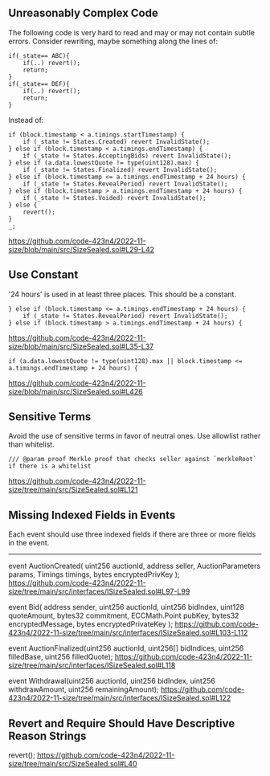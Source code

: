 ## Unreasonably Complex Code

The following code is very hard to read and may or may not contain subtle errors.
Consider rewriting, maybe something along the lines of:

    if(_state== ABC){
        if(..) revert();
        return;
    }
    if(_state== DEF){
        if(..) revert();
        return;
    }

Instead of:

    if (block.timestamp < a.timings.startTimestamp) {
        if (_state != States.Created) revert InvalidState();
    } else if (block.timestamp < a.timings.endTimestamp) {
        if (_state != States.AcceptingBids) revert InvalidState();
    } else if (a.data.lowestQuote != type(uint128).max) {
        if (_state != States.Finalized) revert InvalidState();
    } else if (block.timestamp <= a.timings.endTimestamp + 24 hours) {
        if (_state != States.RevealPeriod) revert InvalidState();
    } else if (block.timestamp > a.timings.endTimestamp + 24 hours) {
        if (_state != States.Voided) revert InvalidState();
    } else {
        revert();
    }
    _;
https://github.com/code-423n4/2022-11-size/blob/main/src/SizeSealed.sol#L29-L42

## Use Constant

'24 hours' is used in at least three places. This should be a constant.

    } else if (block.timestamp <= a.timings.endTimestamp + 24 hours) {
        if (_state != States.RevealPeriod) revert InvalidState();
    } else if (block.timestamp > a.timings.endTimestamp + 24 hours) {
https://github.com/code-423n4/2022-11-size/blob/main/src/SizeSealed.sol#L35-L37

    if (a.data.lowestQuote != type(uint128).max || block.timestamp <= a.timings.endTimestamp + 24 hours) {
https://github.com/code-423n4/2022-11-size/blob/main/src/SizeSealed.sol#L426

## Sensitive Terms

Avoid the use of sensitive terms in favor of neutral ones. Use allowlist rather than whitelist.

    /// @param proof Merkle proof that checks seller against `merkleRoot` if there is a whitelist
https://github.com/code-423n4/2022-11-size/tree/main/src/SizeSealed.sol#L121

## Missing Indexed Fields in Events

Each event should use three indexed fields if there are three or more fields in the event.

***

event AuctionCreated(
    uint256 auctionId, address seller, AuctionParameters params, Timings timings, bytes encryptedPrivKey
);
https://github.com/code-423n4/2022-11-size/tree/main/src/interfaces/ISizeSealed.sol#L97-L99

event Bid(
    address sender,
    uint256 auctionId,
    uint256 bidIndex,
    uint128 quoteAmount,
    bytes32 commitment,
    ECCMath.Point pubKey,
    bytes32 encryptedMessage,
    bytes encryptedPrivateKey
);
https://github.com/code-423n4/2022-11-size/tree/main/src/interfaces/ISizeSealed.sol#L103-L112

event AuctionFinalized(uint256 auctionId, uint256[] bidIndices, uint256 filledBase, uint256 filledQuote);
https://github.com/code-423n4/2022-11-size/tree/main/src/interfaces/ISizeSealed.sol#L118

event Withdrawal(uint256 auctionId, uint256 bidIndex, uint256 withdrawAmount, uint256 remainingAmount);
https://github.com/code-423n4/2022-11-size/tree/main/src/interfaces/ISizeSealed.sol#L122

## Revert and Require Should Have Descriptive Reason Strings

revert();
https://github.com/code-423n4/2022-11-size/tree/main/src/SizeSealed.sol#L40